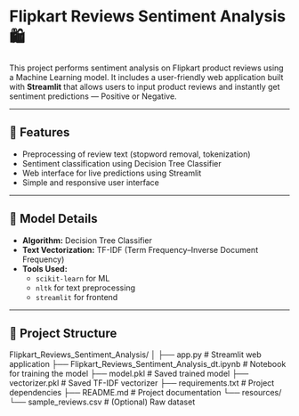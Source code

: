 # Flipkart Reviews Sentiment Analysis 🛍️

This project performs sentiment analysis on Flipkart product reviews using a Machine Learning model. It includes a user-friendly web application built with **Streamlit** that allows users to input product reviews and instantly get sentiment predictions — Positive or Negative.

---

## 🚀 Features

- Preprocessing of review text (stopword removal, tokenization)
- Sentiment classification using Decision Tree Classifier
- Web interface for live predictions using Streamlit
- Simple and responsive user interface

---

## 🧠 Model Details

- **Algorithm:** Decision Tree Classifier  
- **Text Vectorization:** TF-IDF (Term Frequency–Inverse Document Frequency)  
- **Tools Used:**  
  - `scikit-learn` for ML  
  - `nltk` for text preprocessing  
  - `streamlit` for frontend

---

## 📁 Project Structure
Flipkart_Reviews_Sentiment_Analysis/
│
├── app.py # Streamlit web application
├── Flipkart_Reviews_Sentiment_Analysis_dt.ipynb # Notebook for training the model
├── model.pkl # Saved trained model
├── vectorizer.pkl # Saved TF-IDF vectorizer
├── requirements.txt # Project dependencies
├── README.md # Project documentation
└── resources/
└── sample_reviews.csv # (Optional) Raw dataset
